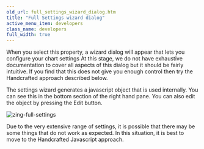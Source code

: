 ```yaml
---
old_url: full_settings_wizard_dialog.htm
title: "Full Settings wizard dialog"
active_menu_item: developers
class_name: developers
full_width: true
---
```



When you select this property, a wizard dialog will appear that lets you configure your chart settings At this stage, we do not have exhaustive documentation to cover all aspects of this dialog but it should be fairly intuitive. If you find that this does not give you enough control then try the Handcrafted approach described below.

The settings wizard generates a javascript object that is used internally. You can see this in the bottom section of the right hand pane. You can also edit the object by pressing the Edit button.

![zing-full-settings](/img/docs/zing-full-settings.png)

Due to the very extensive range of settings, it is possible that there may be some things that do not work as expected. In this situation, it is best to move to the Handcrafted Javascript approach.

